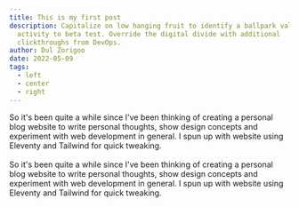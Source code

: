 ```yaml
---
title: This is my first post
description: Capitalize on low hanging fruit to identify a ballpark value added
  activity to beta test. Override the digital divide with additional
  clickthroughs from DevOps.
author: Dul Zorigoo
date: 2022-05-09
tags:
  - left
  - center
  - right
---
```


So it's been quite a while since I've been thinking of creating a personal blog website to write personal thoughts, show design concepts and experiment with web development in general. I spun up with website using Eleventy and Tailwind for quick tweaking.
<br>
<br>
So it's been quite a while since I've been thinking of creating a personal blog website to write personal thoughts, show design concepts and experiment with web development in general. I spun up with website using Eleventy and Tailwind for quick tweaking.